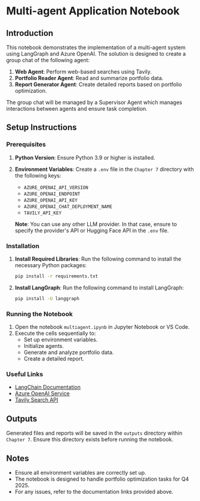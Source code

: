 # Multi-agent Application Notebook

## Introduction
This notebook demonstrates the implementation of a multi-agent system using LangGraph and Azure OpenAI. The solution is designed to create a group chat of the following agent:

1. **Web Agent**: Perform web-based searches using Tavily.
2. **Portfolio Reader Agent**: Read and summarize portfolio data.
3. **Report Generator Agent**: Create detailed reports based on portfolio optimization.

The group chat will be managed by a Supervisor Agent which manages interactions between agents and ensure task completion.


## Setup Instructions

### Prerequisites
1. **Python Version**: Ensure Python 3.9 or higher is installed.
2. **Environment Variables**: Create a `.env` file in the `Chapter 7` directory with the following keys:
   - `AZURE_OPENAI_API_VERSION`
   - `AZURE_OPENAI_ENDPOINT`
   - `AZURE_OPENAI_API_KEY`
   - `AZURE_OPENAI_CHAT_DEPLOYMENT_NAME`
   - `TAVILY_API_KEY`

   **Note**: You can use any other LLM provider. In that case, ensure to specify the provider's API or Hugging Face API in the `.env` file.

### Installation
1. **Install Required Libraries**:
   Run the following command to install the necessary Python packages:
   ```bash
   pip install -r requirements.txt
   ```

2. **Install LangGraph**:
   Run the following command to install LangGraph:
   ```bash
   pip install -U langgraph
   ```

### Running the Notebook
1. Open the notebook `multiagent.ipynb` in Jupyter Notebook or VS Code.
2. Execute the cells sequentially to:
   - Set up environment variables.
   - Initialize agents.
   - Generate and analyze portfolio data.
   - Create a detailed report.

### Useful Links
- [LangChain Documentation](https://docs.langchain.com/)
- [Azure OpenAI Service](https://learn.microsoft.com/en-us/azure/cognitive-services/openai/)
- [Tavily Search API](https://tavily.com/)

## Outputs
Generated files and reports will be saved in the `outputs` directory within `Chapter 7`. Ensure this directory exists before running the notebook.

## Notes
- Ensure all environment variables are correctly set up.
- The notebook is designed to handle portfolio optimization tasks for Q4 2025.
- For any issues, refer to the documentation links provided above.
